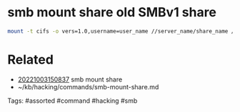 # smb mount share old SMBv1 share
```bash
mount -t cifs -o vers=1.0,username=user_name //server_name/share_name /mnt/
```

# Related
- [20221003150837](/zet/20221003150837/README.md) smb mount share
- ~/kb/hacking/commands/smb-mount-share.md

Tags:
    #assorted #command #hacking #smb
